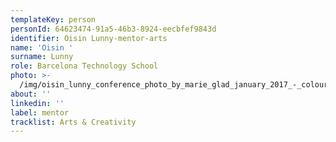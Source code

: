 ```yaml
---
templateKey: person
personId: 64623474-91a5-46b3-8924-eecbfef9843d
identifier: Oisin Lunny-mentor-arts
name: 'Oisin '
surname: Lunny
role: Barcelona Technology School
photo: >-
  /img/oisin_lunny_conference_photo_by_marie_glad_january_2017_-_colour_med_square_-_oisin_lunny-removebg-preview.png
about: ''
linkedin: ''
label: mentor
tracklist: Arts & Creativity
---
```

